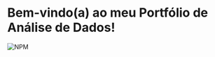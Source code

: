 # Bem-vindo(a) ao meu Portfólio de Análise de Dados!
![NPM](https://img.shields.io/badge/author-luizhlcarvalho-blue?link=https%3A%2F%2Fwww.linkedin.com%2Fin%2Fluiz-henrique-l-carvalho%2F)
